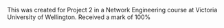 This was created for Project 2 in a Network Engineering course at Victoria University of Wellington.
Received a mark of 100%
